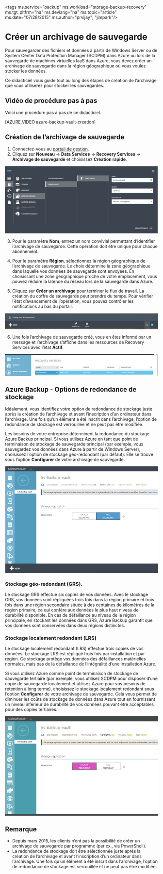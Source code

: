 <properties
   pageTitle="Azure Backup - Création d’un archivage de sauvegarde et spécification de la redondance de stockage"
   description="Découvrez comment créer un archivage de sauvegarde et spécifier des options de redondance de stockage dans Azure Backup."
   services="backup"
   documentationCenter=""
   authors="aashishr"
   manager="shreeshd"
   editor=""/>


<tags ms.service="backup" ms.workload="storage-backup-recovery" ms.tgt_pltfrm="na" ms.devlang="na" ms.topic="article" ms.date="07/28/2015" ms.author="prvijay"; "jimpark"/>


# Créer un archivage de sauvegarde
Pour sauvegarder des fichiers et données à partir de Windows Server ou de System Center Data Protection Manager (SCDPM) dans Azure ou lors de la sauvegarde de machines virtuelles IaaS dans Azure, vous devez créer un archivage de sauvegarde dans la région géographique où vous voulez stocker les données.

Ce didacticiel vous guide tout au long des étapes de création de l’archivage que vous utiliserez pour stocker les sauvegardes.

## Vidéo de procédure pas à pas

Voici une procédure pas à pas de ce didacticiel.

[AZURE.VIDEO azure-backup-vault-creation]

## Création de l’archivage de sauvegarde

1. Connectez-vous au [portail de gestion](https://manage.windowsazure.com/).
2. Cliquez sur **Nouveau** -> **Data Services** -> **Recovery Services** -> **Archivage de sauvegarde** et choisissez **Création rapide**.

  ![Créer un archivage][1]

3. Pour le paramètre **Nom**, entrez un nom convivial permettant d’identifier l’archivage de sauvegarde. Cette opération doit être unique pour chaque abonnement.

4. Pour le paramètre **Région**, sélectionnez la région géographique de l’archivage de sauvegarde. Le choix détermine la zone géographique dans laquelle vos données de sauvegarde sont envoyées. En choisissant une zone géographique proche de votre emplacement, vous pouvez réduire la latence du réseau lors de la sauvegarde dans Azure.

5. Cliquez sur **Créer un archivage** pour terminer le flux de travail. La création du coffre de sauvegarde peut prendre du temps. Pour vérifier l’état d’avancement de l’opération, vous pouvez contrôler les notifications au bas du portail.

  ![Création d’un archivage][2]

6. Une fois l’archivage de sauvegarde créé, vous en êtes informé par un message et l’archivage s’affiche dans les ressources de Recovery Services avec l’état **Actif**.

  ![Création d’un état de l’archivage][3]


## Azure Backup - Options de redondance de stockage

Idéalement, vous identifiez votre option de redondance de stockage juste après la création de l’archivage et avant l’inscription d’un ordinateur dans l’archivage. Une fois qu’un élément a été inscrit dans l’archivage, l’option de redondance de stockage est verrouillée et ne peut pas être modifiée.

Les besoins de votre entreprise déterminent la redondance du stockage Azure Backup principal. Si vous utilisez Azure en tant que point de terminaison de stockage de sauvegarde principal (par exemple, vous sauvegardez vos données dans Azure à partir de Windows Server), choisissez l’option de stockage géo-redondant (par défaut). Elle se trouve sous l’option **Configurer** de votre archivage de sauvegarde.

![GRS][4]

### Stockage géo-redondant (GRS).
Le stockage GRS effectue six copies de vos données. Avec le stockage GRS, vos données sont répliquées trois fois dans la région primaire et trois fois dans une région secondaire située à des centaines de kilomètres de la région primaire, ce qui confère aux données le plus haut niveau de durabilité disponible. En cas de défaillance au niveau de la région principale, en stockant les données dans GRS, Azure Backup garantit que vos données sont conservées dans deux régions distinctes.

### Stockage localement redondant (LRS)
Le stockage localement redondant (LRS) effectue trois copies de vos données. Le stockage LRS est répliqué trois fois par installation et par région. Ce stockage protège vos données des défaillances matérielles normales, mais pas de la défaillance de l’intégralité d’une installation Azure.

Si vous utilisez Azure comme point de terminaison de stockage de sauvegarde tertiaire (par exemple, vous utilisez SCDPM pour disposer d’une copie de sauvegarde localement et utilisez Azure pour vos besoins de rétention à long terme), choisissez le stockage localement redondant sous l’option **Configurer** de votre archivage de sauvegarde. Cela vous permet de diminuer les coûts de stockage de données dans Azure tout en fournissant un niveau inférieur de durabilité de vos données pouvant être acceptables pour des copies tertiaires.

![LRS][5]

## Remarque

- Depuis mars 2015, les clients n’ont pas la possibilité de créer un archivage de sauvegarde par programme (par ex., via PowerShell).
- La redondance de stockage doit être sélectionnée juste après la création de l’archivage et avant l’inscription d’un ordinateur dans l’archivage. Une fois qu’un élément a été inscrit dans l’archivage, l’option de redondance de stockage est verrouillée et ne peut pas être modifiée.

<!--Image references-->
[1]: ./media/backup-azure-backup-create-vault/createvault1.png
[2]: ./media/backup-azure-backup-create-vault/creatingvault1.png
[3]: ./media/backup-azure-backup-create-vault/backupvaultstatus1.png
[4]: ./media/backup-azure-backup-create-vault/grs.png
[5]: ./media/backup-azure-backup-create-vault/lrs.png

<!---HONumber=August15_HO6-->